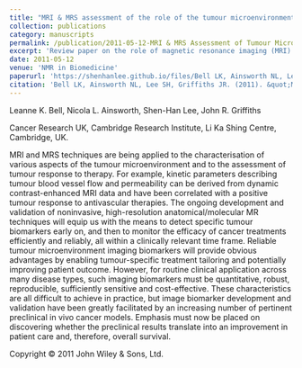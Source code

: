```yaml
---
title: "MRI & MRS assessment of the role of the tumour microenvironment in response to therapy"
collection: publications
category: manuscripts
permalink: /publication/2011-05-12-MRI & MRS Assessment of Tumour Microenvronment in Response to Therapy
excerpt: 'Review paper on the role of magnetic resonance imaging (MRI) and spectroscopic (MRS) techniques to assess the tumour microenvironment in response to therapy.'
date: 2011-05-12
venue: 'NMR in Biomedicine'
paperurl: 'https://shenhanlee.github.io/files/Bell LK, Ainsworth NL, Lee SH, Griffiths JR_NMR in Biomedicine_2011.pdf'
citation: 'Bell LK, Ainsworth NL, Lee SH, Griffiths JR. (2011). &quot;MRI & MRS assessment of the tumour microenvironment in response to therapy.&quot; <i>NMR in Biomedicine</i>. 24(6):612-35.'
---
```


Leanne K. Bell, Nicola L. Ainsworth, Shen-Han Lee, John R. Griffiths

Cancer Research UK, Cambridge Research Institute, Li Ka Shing Centre, Cambridge, UK.

MRI and MRS techniques are being applied to the characterisation of various aspects of the tumour microenvironment and to the assessment of tumour response to therapy. For example, kinetic parameters describing tumour blood vessel flow and permeability can be derived from dynamic contrast-enhanced MRI data and have been correlated with a positive tumour response to antivascular therapies. The ongoing development and validation of noninvasive, high-resolution anatomical/molecular MR techniques will equip us with the means to detect specific tumour biomarkers early on, and then to monitor the efficacy of cancer treatments efficiently and reliably, all within a clinically relevant time frame. Reliable tumour microenvironment imaging biomarkers will provide obvious advantages by enabling tumour-specific treatment tailoring and potentially improving patient outcome. However, for routine clinical application across many disease types, such imaging biomarkers must be quantitative, robust, reproducible, sufficiently sensitive and cost-effective. These characteristics are all difficult to achieve in practice, but image biomarker development and validation have been greatly facilitated by an increasing number of pertinent preclinical in vivo cancer models. Emphasis must now be placed on discovering whether the preclinical results translate into an improvement in patient care and, therefore, overall survival.

Copyright © 2011 John Wiley & Sons, Ltd.
